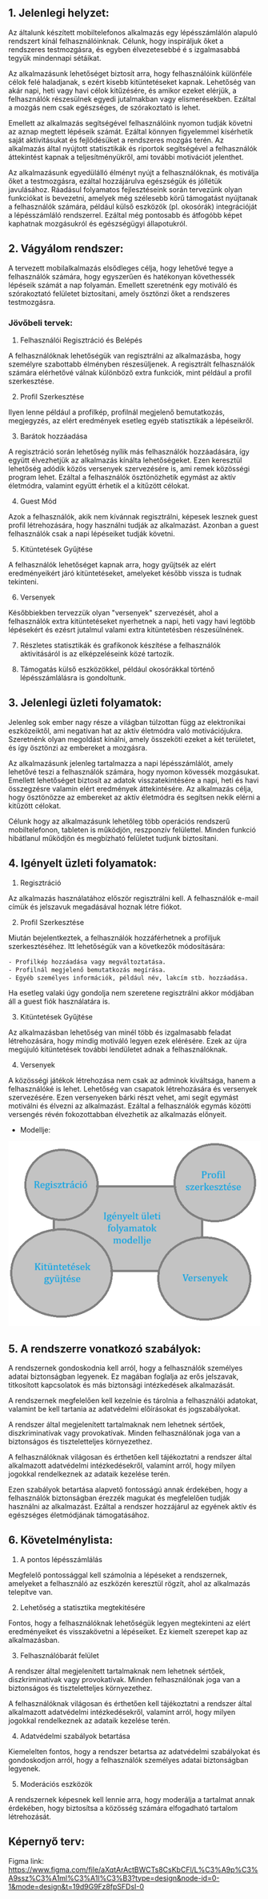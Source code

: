 ## 1. Jelenlegi helyzet:

Az általunk készített mobiltelefonos alkalmazás egy lépésszámlálón alapuló rendszert kínál felhasználóinknak.
Célunk, hogy inspiráljuk őket a rendszeres testmozgásra, és egyben élvezetesebbé é
s izgalmasabbá tegyük mindennapi sétáikat.

Az alkalmazásunk lehetőséget biztosít arra, hogy felhasználóink különféle célok felé haladjanak,
s ezért kisebb kitüntetéseket kapnak.
Lehetőség van akár napi, heti vagy havi célok kitűzésére, és amikor ezeket elérjük,
a felhasználók részesülnek egyedi jutalmakban vagy elismerésekben.
Ezáltal a mozgás nem csak egészséges, de szórakoztató is lehet.

Emellett az alkalmazás segítségével felhasználóink nyomon tudják követni az aznap megtett lépéseik számát.
Ezáltal könnyen figyelemmel kísérhetik saját aktivitásukat és fejlődésüket a rendszeres mozgás terén.
Az alkalmazás által nyújtott statisztikák és riportok segítségével a felhasználók áttekintést kapnak
a teljesítményükről, ami további motivációt jelenthet.

Az alkalmazásunk egyedülálló élményt nyújt a felhasználóknak, és motiválja őket a testmozgásra,
ezáltal hozzájárulva egészségük és jóllétük javulásához.
Ráadásul folyamatos fejlesztéseink során tervezünk olyan funkciókat is bevezetni,
amelyek még szélesebb körű támogatást nyújtanak a felhasználók számára, például külső eszközök
(pl. okosórák) integrációját a lépésszámláló rendszerrel.
Ezáltal még pontosabb és átfogóbb képet kaphatnak mozgásukról és egészségügyi állapotukról.

## 2. Vágyálom rendszer:

A tervezett mobilalkalmazás elsődleges célja, hogy lehetővé tegye a felhasználók számára,
hogy egyszerűen és hatékonyan követhessék lépéseik számát a nap folyamán.
Emellett szeretnénk egy motiváló és szórakoztató felületet biztosítani,
amely ösztönzi őket a rendszeres testmozgásra.

### Jövőbeli tervek:

1. Felhasználói Regisztráció és Belépés

A felhasználóknak lehetőségük van regisztrálni az alkalmazásba, hogy személyre szabottabb élményben részesüljenek.
A regisztrált felhasználók számára elérhetővé válnak különböző extra funkciók, mint például a profil szerkesztése.

2. Profil Szerkesztése

Ilyen lenne például a profilkép, profilnál megjelenő bemutatkozás, megjegyzés,
az elért eredmények esetleg egyéb statisztikák a lépéseikről.

3. Barátok hozzáadása

A regisztráció során lehetőség nyílik más felhasználók hozzáadására,
így együtt élvezhetjük az alkalmazás kínálta lehetőségeket.
Ezen keresztül lehetőség adódik közös versenyek szervezésére is,
ami remek közösségi program lehet.
Ezáltal a felhasználók ösztönözhetik egymást az aktív életmódra, valamint együtt érhetik el a kitűzött célokat.

4. Guest Mód

Azok a felhasználók, akik nem kívánnak regisztrálni, képesek lesznek guest profil létrehozására,
hogy használni tudják az alkalmazást.
Azonban a guest felhasználók csak a napi lépéseiket tudják követni.

5. Kitüntetések Gyűjtése

A felhasználók lehetőséget kapnak arra, hogy gyűjtsék az elért eredményeikért járó kitüntetéseket,
amelyeket később vissza is tudnak tekinteni.

6. Versenyek

Későbbiekben tervezzük olyan "versenyek" szervezését, ahol a felhasználók extra kitüntetéseket nyerhetnek a napi,
heti vagy havi legtöbb lépésekért és ezésrt jutalmul valami extra kitüntetésben részesülnének.

7. Részletes statisztikák és grafikonok készítése a felhasználók aktivitásáról is az elképzeléseink közé tartozik.

8. Támogatás külső eszközökkel, például okosórákkal történő lépésszámlálásra is gondoltunk.


## 3. Jelenlegi üzleti folyamatok:

Jelenleg sok ember nagy része a világban túlzottan függ az elektronikai eszközeiktől,
ami negatívan hat az aktív életmódra való motivációjukra.
Szeretnénk olyan megoldást kínálni, amely összeköti ezeket a két területet, és így ösztönzi az embereket a mozgásra.

Az alkalmazásunk jelenleg tartalmazza a napi lépésszámlálót, amely lehetővé teszi a felhasználók számára,
hogy nyomon kövessék mozgásukat.
Emellett lehetőséget biztosít az adatok visszatekintésére a napi, heti és havi összegzésre
valamin elért eredmények áttekintésére.
Az alkalmazás célja, hogy ösztönözze az embereket az aktív életmódra és segítsen nekik elérni a kitűzött célokat.

Célunk hogy az alkalmazásunk lehetőleg több operációs rendszerű mobiltelefonon, tableten is  működjön,
reszponzív felülettel.
Minden funkció hibátlanul működjön és megbízható felületet tudjunk biztosítani.

## 4. Igényelt üzleti folyamatok:

1. Regisztráció

Az alkalmazás használatához először regisztrálni kell.
A felhasználók e-mail címük és jelszavuk megadásával hoznak létre fiókot.

2. Profil Szerkesztése

Miután bejelentkeztek, a felhasználók hozzáférhetnek a profiljuk szerkesztéséhez.
Itt lehetőségük van a következők módosítására:

    - Profilkép hozzáadása vagy megváltoztatása.
    - Profilnál megjelenő bemutatkozás megírása.
    - Egyéb személyes információk, például név, lakcím stb. hozzáadása.

Ha esetleg valaki úgy gondolja nem szeretene regisztrálni akkor módjában áll a guest fiók használatára is.

3. Kitüntetések Gyűjtése

Az alkalmazásban lehetőség van minél több és izgalmasabb feladat létrehozására,
hogy mindig motiváló legyen ezek elérésére.
Ezek az újra megújuló kitüntetések további lendületet adnak a felhasználóknak.

4. Versenyek

A közösségi játékok létrehozása nem csak az adminok kiváltsága, hanem a felhasználóké is lehet.
Lehetőség van csapatok létrehozására és versenyek szervezésére.
Ezen versenyeken bárki részt vehet, ami segít egymást motiválni és élvezni az alkalmazást.
Ezáltal a felhasználók egymás közötti versengés révén fokozottabban élvezhetik az alkalmazás előnyeit.

- Modellje:

![](modell.png)


## 5. A rendszerre vonatkozó szabályok:

A rendszernek gondoskodnia kell arról, hogy a felhasználók személyes adatai biztonságban legyenek.
Ez magában foglalja az erős jelszavak, titkosított kapcsolatok és más biztonsági intézkedések alkalmazását.

A rendszernek megfelelően kell kezelnie és tárolnia a felhasználói adatokat,
valamint be kell tartania az adatvédelmi előírásokat és jogszabályokat.

A rendszer által megjelenített tartalmaknak nem lehetnek sértőek,
diszkriminatívak vagy provokatívak. Minden felhasználónak joga van a biztonságos és tiszteletteljes környezethez.

A felhasználóknak világosan és érthetően kell tájékoztatni a rendszer által alkalmazott
adatvédelmi intézkedésekről, valamint arról, hogy milyen jogokkal rendelkeznek az adataik kezelése terén.

Ezen szabályok betartása alapvető fontosságú annak érdekében, hogy a felhasználók biztonságban érezzék
magukat és megfelelően tudják használni az alkalmazást.
Ezáltal a rendszer hozzájárul az egyének aktív és egészséges életmódjának támogatásához.

## 6. Követelménylista:

1. A pontos lépésszámlálás

Megfelelő pontossággal kell számolnia a lépéseket a rendszernek, 
amelyeket a felhasználó az eszközén keresztül rögzít, ahol az alkalmazás telepítve van.

2. Lehetőség a statisztika megtekitésére 

Fontos, hogy a felhasználóknak lehetőségük legyen megtekinteni az elért 
eredményeiket és visszakövetni a lépéseiket. Ez kiemelt szerepet kap az alkalmazásban.

3. Felhasználóbarát felület

A rendszer által megjelenített tartalmaknak nem lehetnek sértőek, 
diszkriminatívak vagy provokatívak. Minden felhasználónak joga van a biztonságos és 
tiszteletteljes környezethez.

A felhasználóknak világosan és érthetően kell tájékoztatni a rendszer által alkalmazott
adatvédelmi intézkedésekről, valamint arról, hogy milyen jogokkal 
rendelkeznek az adataik kezelése terén.

4. Adatvédelmi szabályok betartása

Kiemelelten fontos, hogy a rendszer betartsa az adatvédelmi 
szabályokat és gondoskodjon arról, hogy a felhasználók személyes adatai biztonságban 
legyenek.

5. Moderációs eszközök

A rendszernek képesnek kell lennie arra, hogy moderálja a tartalmat annak érdekében, 
hogy biztosítsa a közösség számára elfogadható tartalom létrehozását.

## Képernyő terv:

Figma link: https://www.figma.com/file/aXqtArActBWCTs8CsKbCFl/L%C3%A9p%C3%A9ssz%C3%A1ml%C3%A1l%C3%B3?type=design&node-id=0-1&mode=design&t=19d9G9Fz8fpSFDsI-0

